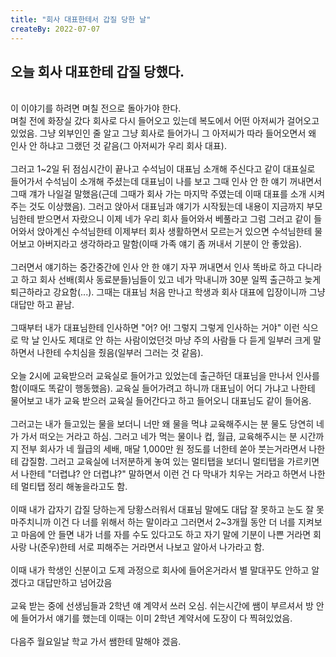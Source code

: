 ```yaml
---
title: "회사 대표한테서 갑질 당한 날"
createBy: 2022-07-07
---
```



## 오늘 회사 대표한테 갑질 당했다.
<br>
이 이야기를 하려면 며칠 전으로 돌아가야 한다.
<br>
며칠 전에 화장실 갔다 회사로 다시 들어오고 있는데 복도에서 어떤 아저씨가 걸어오고 있었음. 그냥 외부인인 줄 알고 그냥 회사로 들어가니 그 아저씨가 따라 들어오면서 왜 인사 안 하냐고 그랬던 것 같음(그 아저씨가 우리 회사 대표).
<br>
<br>
그러고 1~2일 뒤 점심시간이 끝나고 수석님이 대표님 소개해 주신다고 같이 대표실로 들어가서 수석님이 소개해 주셨는데 대표님이 나를 보고 그때 인사 안 한 얘기 꺼내면서 그때 걔가 나일걸 말했음(근데 그때가 회사 가는 마지막 주였는데 이때 대표를 소개 시켜주는 것도 이상했음). 그러고 앉아서 대표님과 얘기가 시작됬는데 내용이 지금까지 부모님한테 받으면서 자랐으니 이제 네가 우리 회사 들어와서 베풀라고 그럼 그러고 같이 들어와서 앉아계신 수석님한테 이제부터 회사 생활하면서 모르는거 있으면 수석님한테 물어보고 아버지라고 생각하라고 말함(이때 가족 얘기 좀 꺼내서 기분이 안 좋았음). 
<br>
<br>
그러면서 얘기하는 중간중간에 인사 안 한 얘기 자꾸 꺼내면서 인사 똑바로 하고 다니라고 하고 회사 선배(회사 동료분들)님들이 있고 네가 막내니까 30분 일찍 출근하고 늦게 퇴근하라고 강요함(...). 그때는 대표님 처음 만나고 학생과 회사 대표에 입장이니까 그냥 대답만 하고 끝남.
<br>
<br>
그때부터 내가 대표님한테 인사하면 "어? 어! 그렇지 그렇게 인사하는 거야" 이런 식으로 막 날 인사도 제대로 안 하는 사람이었던것 마냥 주의 사람들 다 듣게 일부러 크게 말하면서 나한테 수치심을 줬음(일부러 그러는 것 같음).
<br>
<br>
오늘 2시에 교육받으러 교육실로 들어가고 있었는데 출근하던 대표님을 만나서 인사를 함(이때도 똑같이 행동했음). 교육실 들어가려고 하니까 대표님이 어디 가냐고 나한테 물어보고 내가 교육 받으러 교육실 들어간다고 하고 들어오니 대표님도 같이 들어옴.
<br>
<br>
그러고는 내가 들고있는 물을 보더니 너만 왜 물을 먹냐 교육해주시는 분 물도 당연히 네가 가서 떠오는 거라고 하심. 그러고 네가 먹는 물이나 컵, 월급, 교육해주시는 분 시간까지 전부 회사가 네 월급의 세배, 매달 1,000만 원 정도를 너한테 쏟아 붓는거라면서 나한테 갑질함.
그러고 교육실에 너저분하게 놓여 있는 멀티탭을 보더니 멀티탭을 가르키면서 나한테 "더렵냐? 안 더렵냐?" 말하면서 이런 건 다 막내가 치우는 거라고 하면서 나한테 멀티탭 정리 해놓을라고도 함.
<br>
<br>
이때 내가 갑자기 갑질 당하는게 당황스러워서 대표님 말에도 대답 잘 못하고 눈도 잘 못 마주치니까 이건 다 너를 위해서 하는 말이라고 그러면서 2~3개월 동안 더 너를 지켜보고 마음에 안 들면 내가 너를 자를 수도 있다고도 하고 자기 말에 기분이 나쁜 거라면 회사랑 나(준우)한테 서로 피해주는 거라면서 나보고 알아서 나가라고 함.
<br>
<br>
이때 내가 학생인 신분이고 도제 과정으로 회사에 들어온거라서 별 말대꾸도 안하고 알겠다고 대답만하고 넘어갔음
<br>
<br>
교육 받는 중에 선생님들과 2학년 얘 계약서 쓰러 오심. 쉬는시간에 쌤이 부르셔서 방 안에 들어가서 얘기를 했는데 이때는 이미 2학년 계약서에 도장이 다 찍혀있었음.
<br>
<br>
다음주 월요일날 학교 가서 쌤한테 말해야 겠음.
<br>
<br>
<br>
<br>

